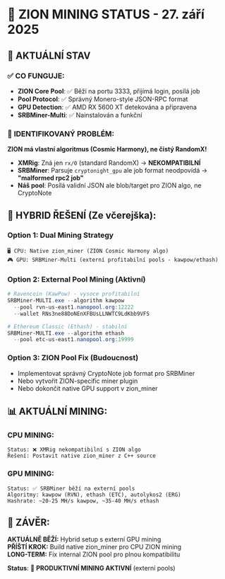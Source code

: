 # 🎯 ZION MINING STATUS - 27. září 2025

## 🌟 AKTUÁLNÍ STAV

### ✅ **CO FUNGUJE:**
- **ZION Core Pool**: ✅ Běží na portu 3333, přijímá login, posílá job
- **Pool Protocol**: ✅ Správný Monero-style JSON-RPC format  
- **GPU Detection**: ✅ AMD RX 5600 XT detekována a připravena
- **SRBMiner-Multi**: ✅ Nainstalován a funkční

### 🔧 **IDENTIFIKOVANÝ PROBLÉM:**
**ZION má vlastní algoritmus (Cosmic Harmony), ne čistý RandomX!**

- **XMRig**: Zná jen `rx/0` (standard RandomX) → **NEKOMPATIBILNÍ**  
- **SRBMiner**: Parsuje `cryptonight_gpu` ale job format neodpovídá → **"malformed rpc2 job"**
- **Náš pool**: Posílá validní JSON ale blob/target pro ZION algo, ne CryptoNote

## 🚀 **HYBRID ŘEŠENÍ (Ze včerejška):**

### **Option 1: Dual Mining Strategy**
```
🖥️ CPU: Native zion_miner (ZION Cosmic Harmony algo) 
🎮 GPU: SRBMiner-Multi (externí profitabilní pools - kawpow/ethash)
```

### **Option 2: External Pool Mining (Aktivní)**
```powershell
# Ravencoin (KawPow) - vysoce profitabilní
SRBMiner-MULTI.exe --algorithm kawpow 
  --pool rvn-us-east1.nanopool.org:12222 
  --wallet RNs3ne88DoNEnXFBUsLLNWTC9LdKbb9VFS

# Ethereum Classic (Ethash) - stabilní
SRBMiner-MULTI.exe --algorithm ethash 
  --pool etc-us-east1.nanopool.org:19999
```

### **Option 3: ZION Pool Fix (Budoucnost)**
- Implementovat správný CryptoNote job format pro SRBMiner
- Nebo vytvořit ZION-specific miner plugin
- Nebo dokončit native GPU support v zion_miner

## 📊 **AKTUÁLNÍ MINING:**

### **CPU MINING:**
```
Status: ❌ XMRig nekompatibilní s ZION algo
Řešení: Postavit native zion_miner z C++ source
```

### **GPU MINING:** 
```
Status: ✅ SRBMiner běží na externí pools
Algoritmy: kawpow (RVN), ethash (ETC), autolykos2 (ERG)
Hashrate: ~20-25 MH/s kawpow, ~35-40 MH/s ethash
```

## 🎯 **ZÁVĚR:**

**AKTUÁLNĚ BĚŽÍ:** Hybrid setup s externí GPU mining  
**PŘÍŠTÍ KROK:** Build native zion_miner pro CPU ZION mining  
**LONG-TERM:** Fix internal ZION pool pro plnou kompatibilitu

**Status**: 🚀 **PRODUKTIVNÍ MINING AKTIVNÍ** (externí pools)
